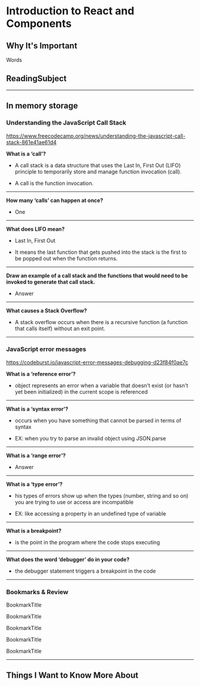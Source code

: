 # Introduction to React and Components

## Why It's Important

Words

## ReadingSubject


-----------------

## In memory storage

### **Understanding the JavaScript Call Stack**

<https://www.freecodecamp.org/news/understanding-the-javascript-call-stack-861e41ae61d4>

**What is a ‘call’?**

- A call stack is a data structure that uses the Last In, First Out (LIFO) principle to temporarily store and manage function invocation (call).

- A call is the function invocation.

---

**How many ‘calls’ can happen at once?**

- One

---

**What does LIFO mean?**

- Last In, First Out

- It means the last function that gets pushed into the stack is the first to be popped out when the function returns. 

---

**Draw an example of a call stack and the functions that would need to be invoked to generate that call stack.**

- Answer

---

**What causes a Stack Overflow?**

- A stack overflow occurs when there is a recursive function (a function that calls itself) without an exit point. 

-----------------

### **JavaScript error messages**

<https://codeburst.io/javascript-error-messages-debugging-d23f84f0ae7c>

**What is a ‘reference error’?**

- object represents an error when a variable that doesn't exist (or hasn't yet been initialized) in the current scope is referenced

---

**What is a ‘syntax error’?**

- occurs when you have something that cannot be parsed in terms of syntax

- EX: when you try to parse an invalid object using JSON.parse

---

**What is a ‘range error’?**

- Answer

---

**What is a ‘type error’?**

- his types of errors show up when the types (number, string and so on) you are trying to use or access are incompatible

- EX: like accessing a property in an undefined type of variable

---

**What is a breakpoint?**

- is the point in the program where the code stops executing

---

**What does the word ‘debugger’ do in your code?**

- the debugger statement triggers a breakpoint in the code

-----------------

### Bookmarks & Review

BookmarkTitle
<link>

BookmarkTitle
<link>

BookmarkTitle
<link>

BookmarkTitle
<link>

BookmarkTitle
<link>

-----------------


## Things I Want to Know More About
